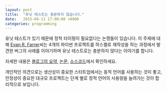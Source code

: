 ```yaml
---
layout: post
title:  "유닛 테스트는 충분하지 않습니다."
date:   2015-04-11 17:00:00 +0900
categories: programming
---
```


유닛 테스트가 있기 때문에 정적 타이핑이 필요없다는 논쟁들이 있습니다. 이 주제에 대해 [Evan R. Farrer](http://evanfarrer.blogspot.ca/)씨는 4개의 파이썬 프로젝트를 하스켈로 재작성을 하는 과정에서 발견한 버그의 사례를 이야기하며 유닛 테스트로는 충분하지 않다는 이야기를 합니다.

자세한 내용은 [블로그의 요약](http://evanfarrer.blogspot.ca/2012/06/unit-testing-isnt-enough-you-need.html), [논문](https://docs.google.com/open?id=0B5C1aVVb3qRONVhiNDBiNUw0am8), [소스코드](https://docs.google.com/open?id=0B5C1aVVb3qROS2dib0NtbzZCaVE)에서 확인하세요.

개인적인 의견으로는 생산성이 중요한 스타트업에서는 동적 언어를 사용하는 것이 좋고, 안정성이 중요한 대규모 프로젝트는 단계 별로 정적 언어의 사용량을 늘려가는 것이 합리적으로 보입니다. 
